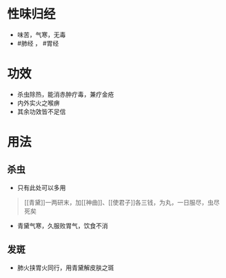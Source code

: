 # 性味归经
- 味苦，气寒，无毒
-  #肺经 ， #胃经 
# 功效
- 杀虫除热，能消赤肿疔毒，兼疗金疮
- 内外实火之喉痹
- 其余功效皆不足信
# 用法
## 杀虫
- 只有此处可以多用
>[[青黛]]一两研末，加[[神曲]]、[[使君子]]各三钱，为丸，一日服尽，虫尽死矣
- 青黛气寒，久服败胃气，饮食不消
## 发斑
- 肺火挟胃火同行，用青黛解皮肤之斑